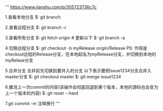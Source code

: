 '''
https://www.jianshu.com/p/305723736c7c

1.查看本地分支
$: git branch

2.查看远程分支
$: git branch -r

3.查看所有分支
$: git fetch origin    # 更新以下
$: git branch -a

4.切换远程分支
$: git checkout -b myRelease origin/Release
PS: 作用是checkout远程的Release分支，在本地起名为myRelease分支，并切换到本地的myRelase分支

5.合并分支
合并前先切换到要并入的分支
以下表示要把issue1234分支合并入master分支
$: git checkout master
$: git merge issue1234

6.撤消上一次commit的内容(该操作会彻底回退到某个版本，本地的源码也会变为上一个版本的内容)
$: git reset --hard <commit-id>

7.git commit -m 注释换行
'''